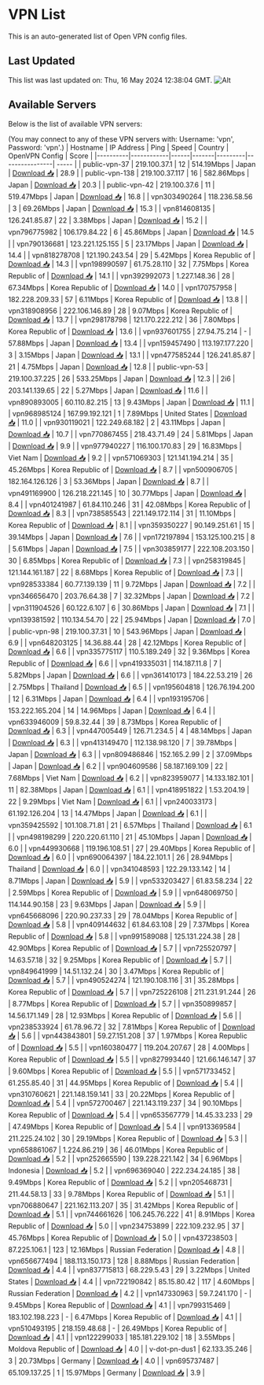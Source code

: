 # VPN List

This is an auto-generated list of Open VPN config files.

## Last Updated

This list was last updated on: Thu, 16 May 2024 12:38:04 GMT.
![Alt](https://repobeats.axiom.co/api/embed/186b98318ef1479477931607c1ad7d823f12451f.svg "Repobeats analytics image")

## Available Servers

Below is the list of available VPN servers:

(You may connect to any of these VPN servers with: Username: 'vpn', Password: 'vpn'.)
| Hostname | IP Address | Ping | Speed | Country | OpenVPN Config | Score |
|----------|------------|------|-------|---------|----------------| ----- |
| public-vpn-37 | 219.100.37.1 | 12 | 514.19Mbps | Japan | [Download 📥](./configs/server_0_JP.ovpn) | 28.9 |
| public-vpn-138 | 219.100.37.117 | 16 | 582.86Mbps | Japan | [Download 📥](./configs/server_1_JP.ovpn) | 20.3 |
| public-vpn-42 | 219.100.37.6 | 11 | 519.47Mbps | Japan | [Download 📥](./configs/server_2_JP.ovpn) | 16.8 |
| vpn303490264 | 118.236.58.56 | 3 | 69.26Mbps | Japan | [Download 📥](./configs/server_3_JP.ovpn) | 15.3 |
| vpn814608135 | 126.241.85.87 | 22 | 3.38Mbps | Japan | [Download 📥](./configs/server_4_JP.ovpn) | 15.2 |
| vpn796775982 | 106.179.84.22 | 6 | 45.86Mbps | Japan | [Download 📥](./configs/server_5_JP.ovpn) | 14.5 |
| vpn790136681 | 123.221.125.155 | 5 | 23.17Mbps | Japan | [Download 📥](./configs/server_6_JP.ovpn) | 14.4 |
| vpn818278708 | 121.190.243.54 | 29 | 5.42Mbps | Korea Republic of | [Download 📥](./configs/server_7_KR.ovpn) | 14.3 |
| vpn198990597 | 61.75.28.110 | 32 | 7.75Mbps | Korea Republic of | [Download 📥](./configs/server_8_KR.ovpn) | 14.1 |
| vpn392992073 | 1.227.148.36 | 28 | 67.34Mbps | Korea Republic of | [Download 📥](./configs/server_9_KR.ovpn) | 14.0 |
| vpn170757958 | 182.228.209.33 | 57 | 6.11Mbps | Korea Republic of | [Download 📥](./configs/server_10_KR.ovpn) | 13.8 |
| vpn318908956 | 222.106.146.89 | 28 | 9.07Mbps | Korea Republic of | [Download 📥](./configs/server_11_KR.ovpn) | 13.7 |
| vpn298178798 | 121.170.222.212 | 36 | 7.80Mbps | Korea Republic of | [Download 📥](./configs/server_12_KR.ovpn) | 13.6 |
| vpn937601755 | 27.94.75.214 | - | 57.88Mbps | Japan | [Download 📥](./configs/server_13_JP.ovpn) | 13.4 |
| vpn159457490 | 113.197.177.220 | 3 | 3.15Mbps | Japan | [Download 📥](./configs/server_14_JP.ovpn) | 13.1 |
| vpn477585244 | 126.241.85.87 | 21 | 4.75Mbps | Japan | [Download 📥](./configs/server_15_JP.ovpn) | 12.8 |
| public-vpn-53 | 219.100.37.225 | 26 | 533.25Mbps | Japan | [Download 📥](./configs/server_16_JP.ovpn) | 12.3 |
| 2i6 | 203.141.139.65 | 22 | 5.27Mbps | Japan | [Download 📥](./configs/server_17_JP.ovpn) | 11.6 |
| vpn890893005 | 60.110.82.215 | 13 | 9.43Mbps | Japan | [Download 📥](./configs/server_18_JP.ovpn) | 11.1 |
| vpn968985124 | 167.99.192.121 | 1 | 7.89Mbps | United States | [Download 📥](./configs/server_19_US.ovpn) | 11.0 |
| vpn930119021 | 122.249.68.182 | 2 | 43.11Mbps | Japan | [Download 📥](./configs/server_20_JP.ovpn) | 10.7 |
| vpn770867455 | 218.43.71.49 | 24 | 5.81Mbps | Japan | [Download 📥](./configs/server_21_JP.ovpn) | 9.9 |
| vpn977940227 | 116.100.170.83 | 29 | 16.83Mbps | Viet Nam | [Download 📥](./configs/server_22_VN.ovpn) | 9.2 |
| vpn571069303 | 121.141.194.214 | 35 | 45.26Mbps | Korea Republic of | [Download 📥](./configs/server_23_KR.ovpn) | 8.7 |
| vpn500906705 | 182.164.126.126 | 3 | 53.36Mbps | Japan | [Download 📥](./configs/server_24_JP.ovpn) | 8.7 |
| vpn491169900 | 126.218.221.145 | 10 | 30.77Mbps | Japan | [Download 📥](./configs/server_25_JP.ovpn) | 8.4 |
| vpn401241987 | 61.84.110.246 | 31 | 42.08Mbps | Korea Republic of | [Download 📥](./configs/server_26_KR.ovpn) | 8.3 |
| vpn738585543 | 221.149.172.114 | 31 | 11.10Mbps | Korea Republic of | [Download 📥](./configs/server_27_KR.ovpn) | 8.1 |
| vpn359350227 | 90.149.251.61 | 15 | 39.14Mbps | Japan | [Download 📥](./configs/server_28_JP.ovpn) | 7.6 |
| vpn172197894 | 153.125.100.215 | 8 | 5.61Mbps | Japan | [Download 📥](./configs/server_29_JP.ovpn) | 7.5 |
| vpn303859177 | 222.108.203.150 | 30 | 6.85Mbps | Korea Republic of | [Download 📥](./configs/server_30_KR.ovpn) | 7.3 |
| vpn258319845 | 121.144.161.187 | 22 | 8.68Mbps | Korea Republic of | [Download 📥](./configs/server_31_KR.ovpn) | 7.3 |
| vpn928533384 | 60.77.139.139 | 11 | 9.72Mbps | Japan | [Download 📥](./configs/server_32_JP.ovpn) | 7.2 |
| vpn346656470 | 203.76.64.38 | 7 | 32.32Mbps | Japan | [Download 📥](./configs/server_33_JP.ovpn) | 7.2 |
| vpn311904526 | 60.122.6.107 | 6 | 30.86Mbps | Japan | [Download 📥](./configs/server_34_JP.ovpn) | 7.1 |
| vpn139381592 | 110.134.54.70 | 22 | 25.94Mbps | Japan | [Download 📥](./configs/server_35_JP.ovpn) | 7.0 |
| public-vpn-98 | 219.100.37.31 | 10 | 543.96Mbps | Japan | [Download 📥](./configs/server_36_JP.ovpn) | 6.9 |
| vpn648203125 | 14.36.88.44 | 28 | 42.12Mbps | Korea Republic of | [Download 📥](./configs/server_37_KR.ovpn) | 6.6 |
| vpn335775117 | 110.5.189.249 | 32 | 9.36Mbps | Korea Republic of | [Download 📥](./configs/server_38_KR.ovpn) | 6.6 |
| vpn419335031 | 114.187.11.8 | 7 | 5.82Mbps | Japan | [Download 📥](./configs/server_39_JP.ovpn) | 6.6 |
| vpn361410173 | 184.22.53.219 | 26 | 2.75Mbps | Thailand | [Download 📥](./configs/server_40_TH.ovpn) | 6.5 |
| vpn195604818 | 126.76.194.200 | 12 | 6.31Mbps | Japan | [Download 📥](./configs/server_41_JP.ovpn) | 6.4 |
| vpn193195706 | 153.222.165.204 | 14 | 14.96Mbps | Japan | [Download 📥](./configs/server_42_JP.ovpn) | 6.4 |
| vpn633946009 | 59.8.32.44 | 39 | 8.73Mbps | Korea Republic of | [Download 📥](./configs/server_43_KR.ovpn) | 6.3 |
| vpn447005449 | 126.71.234.5 | 4 | 48.14Mbps | Japan | [Download 📥](./configs/server_44_JP.ovpn) | 6.3 |
| vpn413149470 | 112.138.98.120 | 7 | 39.78Mbps | Japan | [Download 📥](./configs/server_45_JP.ovpn) | 6.3 |
| vpn809486846 | 152.165.2.99 | 2 | 37.09Mbps | Japan | [Download 📥](./configs/server_46_JP.ovpn) | 6.2 |
| vpn904609586 | 58.187.169.109 | 22 | 7.68Mbps | Viet Nam | [Download 📥](./configs/server_47_VN.ovpn) | 6.2 |
| vpn823959077 | 14.133.182.101 | 11 | 82.38Mbps | Japan | [Download 📥](./configs/server_48_JP.ovpn) | 6.1 |
| vpn418951822 | 1.53.204.19 | 22 | 9.29Mbps | Viet Nam | [Download 📥](./configs/server_49_VN.ovpn) | 6.1 |
| vpn240033173 | 61.192.126.204 | 13 | 14.47Mbps | Japan | [Download 📥](./configs/server_50_JP.ovpn) | 6.1 |
| vpn359425592 | 101.108.71.81 | 21 | 6.57Mbps | Thailand | [Download 📥](./configs/server_51_TH.ovpn) | 6.1 |
| vpn498198299 | 220.220.61.110 | 21 | 45.10Mbps | Japan | [Download 📥](./configs/server_52_JP.ovpn) | 6.0 |
| vpn449930668 | 119.196.108.51 | 27 | 29.40Mbps | Korea Republic of | [Download 📥](./configs/server_53_KR.ovpn) | 6.0 |
| vpn690064397 | 184.22.101.1 | 26 | 28.94Mbps | Thailand | [Download 📥](./configs/server_54_TH.ovpn) | 6.0 |
| vpn341048593 | 122.29.133.142 | 14 | 8.71Mbps | Japan | [Download 📥](./configs/server_55_JP.ovpn) | 5.9 |
| vpn533203427 | 61.83.58.234 | 22 | 2.59Mbps | Korea Republic of | [Download 📥](./configs/server_56_KR.ovpn) | 5.9 |
| vpn648069750 | 114.144.90.158 | 23 | 9.63Mbps | Japan | [Download 📥](./configs/server_57_JP.ovpn) | 5.9 |
| vpn645668096 | 220.90.237.33 | 29 | 78.04Mbps | Korea Republic of | [Download 📥](./configs/server_58_KR.ovpn) | 5.8 |
| vpn409144632 | 61.84.63.108 | 29 | 7.37Mbps | Korea Republic of | [Download 📥](./configs/server_59_KR.ovpn) | 5.8 |
| vpn991589088 | 125.131.224.38 | 28 | 42.90Mbps | Korea Republic of | [Download 📥](./configs/server_60_KR.ovpn) | 5.7 |
| vpn725520797 | 14.63.57.18 | 32 | 9.25Mbps | Korea Republic of | [Download 📥](./configs/server_61_KR.ovpn) | 5.7 |
| vpn849641999 | 14.51.132.24 | 30 | 3.47Mbps | Korea Republic of | [Download 📥](./configs/server_62_KR.ovpn) | 5.7 |
| vpn490524274 | 121.190.108.116 | 31 | 35.28Mbps | Korea Republic of | [Download 📥](./configs/server_63_KR.ovpn) | 5.7 |
| vpn725226108 | 211.231.91.244 | 26 | 8.77Mbps | Korea Republic of | [Download 📥](./configs/server_64_KR.ovpn) | 5.7 |
| vpn350899857 | 14.56.171.149 | 28 | 12.93Mbps | Korea Republic of | [Download 📥](./configs/server_65_KR.ovpn) | 5.6 |
| vpn238533924 | 61.78.96.72 | 32 | 7.81Mbps | Korea Republic of | [Download 📥](./configs/server_66_KR.ovpn) | 5.6 |
| vpn443843801 | 59.27.151.208 | 37 | 1.97Mbps | Korea Republic of | [Download 📥](./configs/server_67_KR.ovpn) | 5.5 |
| vpn160380477 | 119.204.207.67 | 28 | 4.00Mbps | Korea Republic of | [Download 📥](./configs/server_68_KR.ovpn) | 5.5 |
| vpn827993440 | 121.66.146.147 | 37 | 9.60Mbps | Korea Republic of | [Download 📥](./configs/server_69_KR.ovpn) | 5.5 |
| vpn571733452 | 61.255.85.40 | 31 | 44.95Mbps | Korea Republic of | [Download 📥](./configs/server_70_KR.ovpn) | 5.4 |
| vpn310760621 | 221.148.159.141 | 33 | 20.22Mbps | Korea Republic of | [Download 📥](./configs/server_71_KR.ovpn) | 5.4 |
| vpn572700467 | 221.143.119.237 | 34 | 90.10Mbps | Korea Republic of | [Download 📥](./configs/server_72_KR.ovpn) | 5.4 |
| vpn653567779 | 14.45.33.233 | 29 | 47.49Mbps | Korea Republic of | [Download 📥](./configs/server_73_KR.ovpn) | 5.4 |
| vpn913369584 | 211.225.24.102 | 30 | 29.19Mbps | Korea Republic of | [Download 📥](./configs/server_74_KR.ovpn) | 5.3 |
| vpn658861067 | 1.224.86.219 | 36 | 46.01Mbps | Korea Republic of | [Download 📥](./configs/server_75_KR.ovpn) | 5.2 |
| vpn252665590 | 139.228.221.142 | 34 | 6.96Mbps | Indonesia | [Download 📥](./configs/server_76_ID.ovpn) | 5.2 |
| vpn696369040 | 222.234.24.185 | 38 | 9.49Mbps | Korea Republic of | [Download 📥](./configs/server_77_KR.ovpn) | 5.2 |
| vpn205468731 | 211.44.58.13 | 33 | 9.78Mbps | Korea Republic of | [Download 📥](./configs/server_78_KR.ovpn) | 5.1 |
| vpn706880647 | 221.162.113.207 | 35 | 31.42Mbps | Korea Republic of | [Download 📥](./configs/server_79_KR.ovpn) | 5.1 |
| vpn744661626 | 106.245.76.222 | 41 | 8.91Mbps | Korea Republic of | [Download 📥](./configs/server_80_KR.ovpn) | 5.0 |
| vpn234753899 | 222.109.232.95 | 37 | 45.76Mbps | Korea Republic of | [Download 📥](./configs/server_81_KR.ovpn) | 5.0 |
| vpn437238503 | 87.225.106.1 | 123 | 12.16Mbps | Russian Federation | [Download 📥](./configs/server_82_RU.ovpn) | 4.8 |
| vpn656677494 | 188.113.150.173 | 128 | 8.88Mbps | Russian Federation | [Download 📥](./configs/server_83_RU.ovpn) | 4.4 |
| vpn837715813 | 68.229.5.43 | 29 | 3.22Mbps | United States | [Download 📥](./configs/server_84_US.ovpn) | 4.4 |
| vpn722190842 | 85.15.80.42 | 117 | 4.60Mbps | Russian Federation | [Download 📥](./configs/server_85_RU.ovpn) | 4.2 |
| vpn147330963 | 59.7.241.170 | - | 9.45Mbps | Korea Republic of | [Download 📥](./configs/server_86_KR.ovpn) | 4.1 |
| vpn799315469 | 183.102.198.223 | - | 6.47Mbps | Korea Republic of | [Download 📥](./configs/server_87_KR.ovpn) | 4.1 |
| vpn510493195 | 218.159.48.68 | - | 26.49Mbps | Korea Republic of | [Download 📥](./configs/server_88_KR.ovpn) | 4.1 |
| vpn122299033 | 185.181.229.102 | 18 | 3.55Mbps | Moldova Republic of | [Download 📥](./configs/server_89_MD.ovpn) | 4.0 |
| v-dot-pn-dus1 | 62.133.35.246 | 3 | 20.73Mbps | Germany | [Download 📥](./configs/server_90_DE.ovpn) | 4.0 |
| vpn695737487 | 65.109.137.25 | 1 | 15.97Mbps | Germany | [Download 📥](./configs/server_91_DE.ovpn) | 3.9 |
